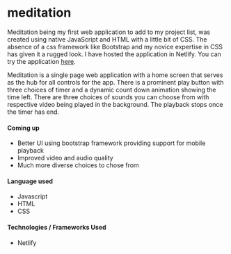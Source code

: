 # meditation
Meditation being my first web application to add to my project list, was created using native JavaScript and HTML with a little bit of CSS. The absence of a css framework like Bootstrap and my novice expertise in CSS has given it a rugged look. I have hosted the application in Netlify. You can try the application [here](https://medit8.netlify.com).

Meditation is a single page web application with a home screen that serves as the hub for all controls for the app. There is a prominent play button with three choices of timer and a dynamic count down animation showing the time left. There are three choices of sounds you can choose from with respective video being played in the background. The playback stops once the timer has end. 

#### Coming up 
* Better UI using bootstrap framework providing support for mobile playback
* Improved video and audio quality 
* Much more diverse choices to chose from

#### Language used
* Javascript
* HTML
* CSS

#### Technologies / Frameworks Used
* Netlify
